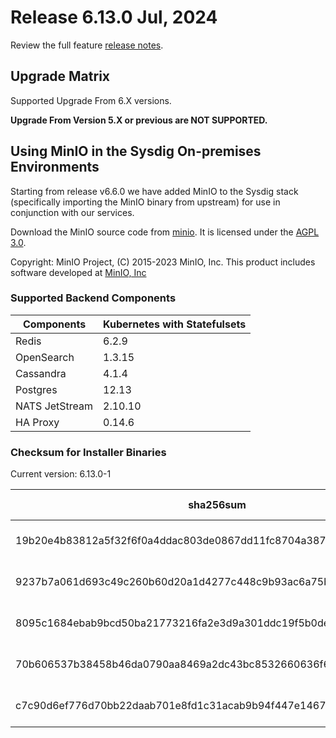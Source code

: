 Release 6.13.0 Jul, 2024
===

Review the full feature [release notes](https://docs.sysdig.com/en/sysdig-on-premises-release-notes.html).

Upgrade Matrix
---

Supported Upgrade From 6.X versions.

**Upgrade From Version 5.X or previous are NOT SUPPORTED.**

## Using MinIO in the Sysdig On-premises Environments

Starting from release v6.6.0 we have added MinIO to the Sysdig stack (specifically importing the MinIO binary from upstream) for use in conjunction with our services.

Download the MinIO source code from [minio](https://github.com/minio/minio). It is licensed under the [AGPL 3.0](https://github.com/minio/minio/blob/master/LICENSE).

Copyright: MinIO Project, (C) 2015-2023 MinIO, Inc. This product includes software developed at [MinIO, Inc](https://min.io/)

### Supported Backend Components

| **Components** | **Kubernetes with Statefulsets** |
|---|---|
| Redis                      | 6.2.9 |
| OpenSearch                 | 1.3.15 |
| Cassandra                  | 4.1.4 |
| Postgres                   | 12.13 |
| NATS JetStream             | 2.10.10 |
| HA Proxy                   | 0.14.6 |


### Checksum for Installer Binaries

Current version: 6.13.0-1

| **sha256sum** | **Installer binary** |
|---|---|
| 19b20e4b83812a5f32f6f0a4ddac803de0867dd11fc8704a38755bfda15f4c32 | installer-darwin-amd64 |
| 9237b7a061d693c49c260b60d20a1d4277c448c9b93ac6a75b2a78f18d412635 | installer-darwin-arm64 |
| 8095c1684ebab9bcd50ba21773216fa2e3d9a301ddc19f5b0dedc71a0bf035f0 | installer-linux-amd64 |
| 70b606537b38458b46da0790aa8469a2dc43bc8532660636f60d561a3554758e | installer-linux-arm |
| c7c90d6ef776d70bb22daab701e8fd1c31acab9b94f447e14676d873f2fd02af | installer-linux-arm64 |
